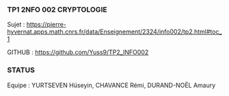 ### TP1 2NFO 002 CRYPTOLOGIE 

Sujet : https://pierre-hyvernat.apps.math.cnrs.fr/data/Enseignement/2324/info002/tp2.html#toc_1

GITHUB : https://github.com/Yuss9/TP2_INFO002

### STATUS 

Equipe : YURTSEVEN Hüseyin, CHAVANCE Rémi, DURAND-NOËL Amaury
